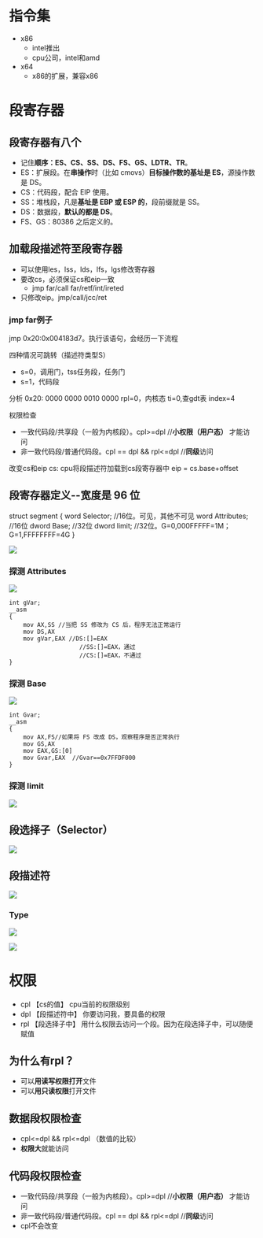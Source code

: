 
# 指令集
- x86
	- intel推出
	- cpu公司，intel和amd
- x64
	- x86的扩展，兼容x86

# 段寄存器
## 段寄存器有八个
- 记住**顺序：ES、CS、SS、DS、FS、GS、LDTR、TR**。
- ES：扩展段。在**串操作**时（比如 cmovs）**目标操作数的基址是 ES**，源操作数是 DS。
- CS：代码段，配合 EIP 使用。
- SS：堆栈段，凡是**基址是 EBP 或 ESP 的**，段前缀就是 SS。
- DS：数据段，**默认的都是 DS**。
- FS、GS：80386 之后定义的。

## 加载段描述符至段寄存器
- 可以使用les，lss，lds，lfs，lgs修改寄存器
- 要改cs，必须保证cs和eip一致
	- jmp far/call far/retf/int/ireted
- 只修改eip。jmp/call/jcc/ret 

### jmp far例子
jmp 0x20:0x004183d7。执行该语句，会经历一下流程

四种情况可跳转（描述符类型S）
- s=0，调用门，tss任务段，任务门
- s=1，代码段

分析
0x20: 0000 0000 0010 0000
rpl=0，内核态
ti=0,查gdt表
index=4

权限检查
- 一致代码段/共享段（一般为内核段）。cpl>=dpl //**小权限（用户态）** 才能访问
- 非一致代码段/普通代码段。cpl == dpl && rpl<=dpl //**同级**访问

改变cs和eip
cs: cpu将段描述符加载到cs段寄存器中
eip = cs.base+offset


## 段寄存器定义--宽度是 96 位
struct segment { 
 word Selector; 	//16位。可见，其他不可见
 word Attributes;	//16位
 dword Base;		//32位
 dword limit;		//32位。G=0,000FFFFF=1M；G=1,FFFFFFFF=4G
}

![](../../photo/Pasted%20image%2020221206184320.png)
### 探测 Attributes
![](../../photo/Pasted%20image%2020221206185914.png)
```
int gVar; 
__asm 
{ 
	mov AX,SS //当把 SS 修改为 CS 后，程序无法正常运行
	mov DS,AX 
	mov gVar,EAX //DS:[]=EAX
					//SS:[]=EAX，通过
					//CS:[]=EAX，不通过
} 
```
### 探测 Base
![](../../photo/Pasted%20image%2020221206194546.png)
```
int Gvar; 
__asm 
{ 
	mov AX,FS//如果将 FS 改成 DS，观察程序是否正常执行
	mov GS,AX 
	mov EAX,GS:[0] 
	mov Gvar,EAX  //Gvar==0x7FFDF000
} 
```
### 探测 limit
![](../../photo/Pasted%20image%2020221206194645.png)

## 段选择子（Selector）
![](../../photo/Pasted%20image%2020221207113346.png)

## 段描述符
![](../../photo/Pasted%20image%2020221207095404.png)
### Type
![](../../photo/Pasted%20image%2020221207111918.png)

![](../../photo/Pasted%20image%2020221207112039.png)

# 权限
- cpl 【cs的值】 cpu当前的权限级别
- dpl 【段描述符中】 你要访问我，要具备的权限
- rpl 【段选择子中】 用什么权限去访问一个段。因为在段选择子中，可以随便赋值

## 为什么有rpl？
- 可以**用读写权限打开**文件
- 可以**用只读权限**打开文件

## 数据段权限检查
- cpl<=dpl && rpl<=dpl （数值的比较）
- **权限大**就能访问

## 代码段权限检查
- 一致代码段/共享段（一般为内核段）。cpl>=dpl //**小权限（用户态）** 才能访问
- 非一致代码段/普通代码段。cpl == dpl && rpl<=dpl //**同级**访问
- cpl不会改变